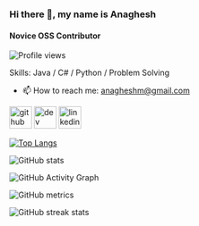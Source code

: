 ### Hi there 👋, my name is Anaghesh
#### Novice OSS Contributor

![Profile views](https://gpvc.arturio.dev/anaghesh-muruli)

Skills: Java / C# / Python / Problem Solving 

- 📫 How to reach me: anagheshm@gmail.com 


[<img src='https://cdn.jsdelivr.net/npm/simple-icons@3.0.1/icons/github.svg' alt='github' height='40'>](https://github.com/anaghesh-muruli)  [<img src='https://cdn.jsdelivr.net/npm/simple-icons@3.0.1/icons/dev-dot-to.svg' alt='dev' height='40'>](https://dev.to/anagheshmuruli)  [<img src='https://cdn.jsdelivr.net/npm/simple-icons@3.0.1/icons/linkedin.svg' alt='linkedin' height='40'>](https://www.linkedin.com/in/anagheshm/)  

[![Top Langs](https://github-readme-stats.vercel.app/api/top-langs/?username=anaghesh-muruli)](https://github.com/anuraghazra/github-readme-stats)

![GitHub stats](https://github-readme-stats.vercel.app/api?username=anaghesh-muruli&show_icons=true)  

![GitHub Activity Graph](https://activity-graph.herokuapp.com/graph?username=anaghesh-muruli)  

![GitHub metrics](https://metrics.lecoq.io/anaghesh-muruli)  

![GitHub streak stats](https://github-readme-streak-stats.herokuapp.com/?user=anaghesh-muruli)  
